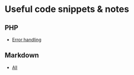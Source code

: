 # Useful code snippets & notes
## PHP
- [Error handling](ErrorHandler.php)
## Markdown
- [All](Markdown.md)
